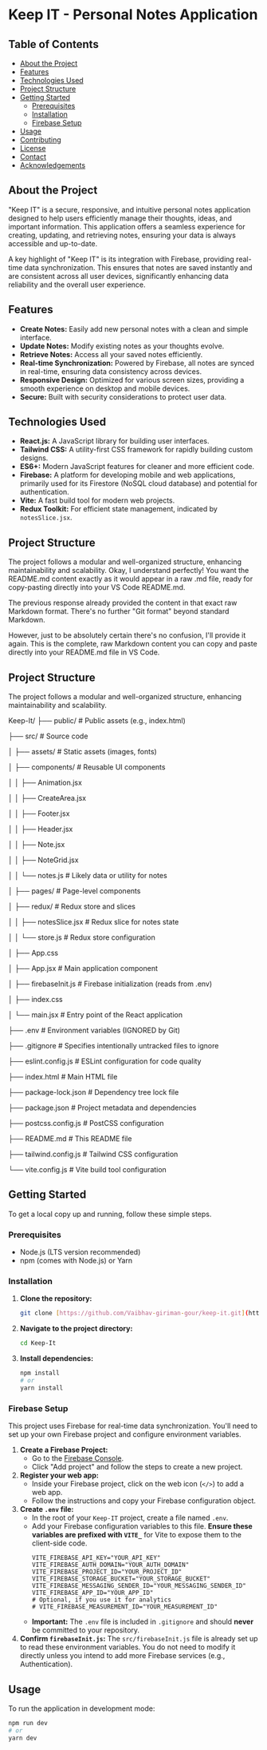 # Keep IT - Personal Notes Application

## Table of Contents

- [About the Project](#about-the-project)
- [Features](#features)
- [Technologies Used](#technologies-used)
- [Project Structure](#project-structure)
- [Getting Started](#getting-started)
  - [Prerequisites](#prerequisites)
  - [Installation](#installation)
  - [Firebase Setup](#firebase-setup)
- [Usage](#usage)
- [Contributing](#contributing)
- [License](#license)
- [Contact](#contact)
- [Acknowledgements](#acknowledgements)

## About the Project

"Keep IT" is a secure, responsive, and intuitive personal notes application designed to help users efficiently manage their thoughts, ideas, and important information. This application offers a seamless experience for creating, updating, and retrieving notes, ensuring your data is always accessible and up-to-date.

A key highlight of "Keep IT" is its integration with Firebase, providing real-time data synchronization. This ensures that notes are saved instantly and are consistent across all user devices, significantly enhancing data reliability and the overall user experience.

## Features

* **Create Notes:** Easily add new personal notes with a clean and simple interface.
* **Update Notes:** Modify existing notes as your thoughts evolve.
* **Retrieve Notes:** Access all your saved notes efficiently.
* **Real-time Synchronization:** Powered by Firebase, all notes are synced in real-time, ensuring data consistency across devices.
* **Responsive Design:** Optimized for various screen sizes, providing a smooth experience on desktop and mobile devices.
* **Secure:** Built with security considerations to protect user data.

## Technologies Used

* **React.js:** A JavaScript library for building user interfaces.
* **Tailwind CSS:** A utility-first CSS framework for rapidly building custom designs.
* **ES6+:** Modern JavaScript features for cleaner and more efficient code.
* **Firebase:** A platform for developing mobile and web applications, primarily used for its Firestore (NoSQL cloud database) and potential for authentication.
* **Vite:** A fast build tool for modern web projects.
* **Redux Toolkit:** For efficient state management, indicated by `notesSlice.jsx`.

## Project Structure

The project follows a modular and well-organized structure, enhancing maintainability and scalability.
Okay, I understand perfectly! You want the README.md content exactly as it would appear in a raw .md file, ready for copy-pasting directly into your VS Code README.md.

The previous response already provided the content in that exact raw Markdown format. There's no further "Git format" beyond standard Markdown.

However, just to be absolutely certain there's no confusion, I'll provide it again. This is the complete, raw Markdown content you can copy and paste directly into your README.md file in VS Code.


## Project Structure

The project follows a modular and well-organized structure, enhancing maintainability and scalability.

Keep-It/
├── public/                 # Public assets (e.g., index.html)

├── src/                    # Source code

│   ├── assets/             # Static assets (images, fonts)

│   ├── components/         # Reusable UI components

│   │   ├── Animation.jsx

│   │   ├── CreateArea.jsx

│   │   ├── Footer.jsx

│   │   ├── Header.jsx

│   │   ├── Note.jsx

│   │   ├── NoteGrid.jsx

│   │   └── notes.js        # Likely data or utility for notes

│   ├── pages/              # Page-level components

│   ├── redux/              # Redux store and slices

│   │   ├── notesSlice.jsx  # Redux slice for notes state

│   │   └── store.js        # Redux store configuration

│   ├── App.css

│   ├── App.jsx             # Main application component

│   ├── firebaseInit.js     # Firebase initialization (reads from .env)

│   ├── index.css

│   └── main.jsx            # Entry point of the React application

├── .env                    # Environment variables (IGNORED by Git)

├── .gitignore              # Specifies intentionally untracked files to ignore

├── eslint.config.js        # ESLint configuration for code quality

├── index.html              # Main HTML file

├── package-lock.json       # Dependency tree lock file

├── package.json            # Project metadata and dependencies

├── postcss.config.js       # PostCSS configuration

├── README.md               # This README file

├── tailwind.config.js      # Tailwind CSS configuration

└── vite.config.js          # Vite build tool configuration


## Getting Started

To get a local copy up and running, follow these simple steps.

### Prerequisites

* Node.js (LTS version recommended)
* npm (comes with Node.js) or Yarn

### Installation

1.  **Clone the repository:**
    ```bash
    git clone [https://github.com/Vaibhav-giriman-gour/keep-it.git](https://github.com/Vaibhav-giriman-gour/keep-it.git)
    ```
2.  **Navigate to the project directory:**
    ```bash
    cd Keep-It
    ```
3.  **Install dependencies:**
    ```bash
    npm install
    # or
    yarn install
    ```

### Firebase Setup

This project uses Firebase for real-time data synchronization. You'll need to set up your own Firebase project and configure environment variables.

1.  **Create a Firebase Project:**
    * Go to the [Firebase Console](https://console.firebase.google.com/).
    * Click "Add project" and follow the steps to create a new project.
2.  **Register your web app:**
    * Inside your Firebase project, click on the web icon (`</>`) to add a web app.
    * Follow the instructions and copy your Firebase configuration object.
3.  **Create `.env` file:**
    * In the root of your `Keep-IT` project, create a file named `.env`.
    * Add your Firebase configuration variables to this file. **Ensure these variables are prefixed with `VITE_`** for Vite to expose them to the client-side code.
        ```env
        VITE_FIREBASE_API_KEY="YOUR_API_KEY"
        VITE_FIREBASE_AUTH_DOMAIN="YOUR_AUTH_DOMAIN"
        VITE_FIREBASE_PROJECT_ID="YOUR_PROJECT_ID"
        VITE_FIREBASE_STORAGE_BUCKET="YOUR_STORAGE_BUCKET"
        VITE_FIREBASE_MESSAGING_SENDER_ID="YOUR_MESSAGING_SENDER_ID"
        VITE_FIREBASE_APP_ID="YOUR_APP_ID"
        # Optional, if you use it for analytics
        # VITE_FIREBASE_MEASUREMENT_ID="YOUR_MEASUREMENT_ID"
        ```
    * **Important:** The `.env` file is included in `.gitignore` and should **never** be committed to your repository.
4.  **Confirm `firebaseInit.js`:**
    The `src/firebaseInit.js` file is already set up to read these environment variables. You do not need to modify it directly unless you intend to add more Firebase services (e.g., Authentication).

## Usage

To run the application in development mode:

```bash
npm run dev
# or
yarn dev